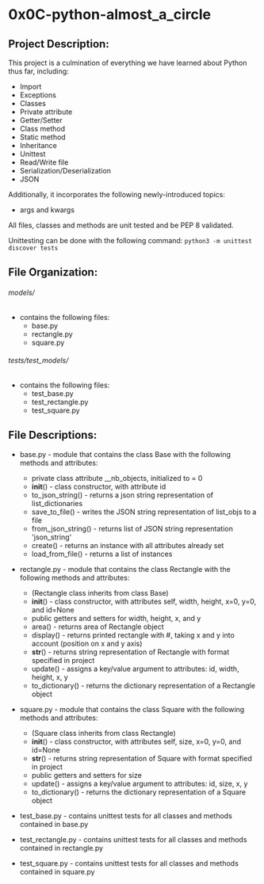 # 0x0C-python-almost_a_circle

## Project Description:

This project is a culmination of everything we have learned about Python thus far, including:

* Import
* Exceptions
* Classes
* Private attribute
* Getter/Setter
* Class method
* Static method
* Inheritance
* Unittest
* Read/Write file
* Serialization/Deserialization
* JSON

Additionally, it incorporates the following newly-introduced topics:

* args and kwargs

All files, classes and methods are unit tested and be PEP 8 validated.

Unittesting can be done with the following command:
`python3 -m unittest discover tests`

## File Organization:

###### models/
* contains the following files:
    - base.py
    - rectangle.py
    - square.py

###### tests/test_models/
* contains the following files:
    - test_base.py
    - test_rectangle.py
    - test_square.py


## File Descriptions:
* base.py - module that contains the class Base with the following methods and attributes:
    - private class attribute __nb_objects, initialized to = 0
    - __init__() - class constructor, with attribute id
    - to_json_string() - returns a json string representation of list_dictionaries
    - save_to_file() - writes the JSON string representation of list_objs to a file
    - from_json_string() - returns list of JSON string representation 'json_string'
    - create() - returns an instance with all attributes already set
    - load_from_file() - returns a list of instances

* rectangle.py - module that contains the class Rectangle with the following methods and attributes:
    - (Rectangle class inherits from class Base)
    - __init__() - class constructor, with attributes self, width, height, x=0, y=0, and id=None
    - public getters and setters for width, height, x, and y
    - area() - returns area of Rectangle object
    - display() - returns printed rectangle with #, taking x and y into account (position on x and y axis)
    - __str__() - returns string representation of Rectangle with format specified in project
    - update() - assigns a key/value argument to attributes: id, width, height, x, y
    - to_dictionary() - returns the dictionary representation of a Rectangle object

* square.py - module that contains the class Square with the following methods and attributes:
    - (Square class inherits from class Rectangle)
    - __init__() - class constructor, with attributes self, size, x=0, y=0, and id=None
    - __str__() - returns string representation of Square with format specified in project
    - public getters and setters for size
    - update() - assigns a key/value argument to attributes: id, size, x, y
    - to_dictionary() - returns the dictionary representation of a Square object

* test_base.py - contains unittest tests for all classes and methods contained in base.py
* test_rectangle.py - contains unittest tests for all classes and methods contained in rectangle.py
* test_square.py - contains unittest tests for all classes and methods contained in square.py
